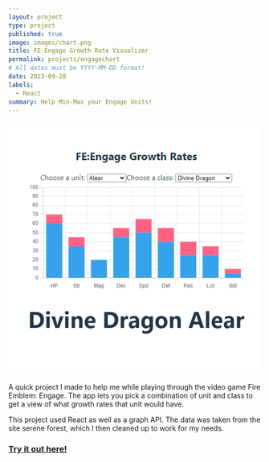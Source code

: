 ```yaml
---
layout: project
type: project
published: true
image: images/chart.png
title: FE Engage Growth Rate Visualizer
permalink: projects/engagechart
# All dates must be YYYY-MM-DD format!
date: 2023-09-28
labels:
  - React
summary: Help Min-Max your Engage Units!
---
```


<img class="ui image" src="../images/chart.png">

A quick project I made to help me while playing through the video game Fire Emblem: Engage. The app lets you pick a combination of unit and class to get a view of what growth rates that unit would have.

This project used React as well as a graph API. The data was taken from the site serene forest, which I then cleaned up to work for my needs.

### <a href="https://donmaddock.github.io/Engage-Growth-Rates/">Try it out here!</a>

